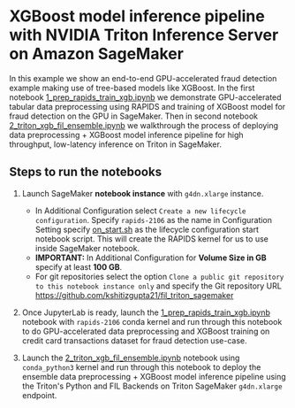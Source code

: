 # XGBoost model inference pipeline with NVIDIA Triton Inference Server on Amazon SageMaker

In this example we show an end-to-end GPU-accelerated fraud detection example making use of tree-based models like XGBoost. In the first notebook [1_prep_rapids_train_xgb.ipynb](1_prep_rapids_train_xgb.ipynb) we demonstrate GPU-accelerated tabular data preprocessing using RAPIDS and training of XGBoost model for fraud detection on the GPU in SageMaker. Then in second notebook [2_triton_xgb_fil_ensemble.ipynb](2_triton_xgb_fil_ensemble.ipynb) we walkthrough the process of deploying data preprocessing + XGBoost model inference pipeline for high throughput, low-latency inference on Triton in SageMaker. 

## Steps to run the notebooks
1. Launch SageMaker **notebook instance** with `g4dn.xlarge` instance.
    - In Additional Configuration select `Create a new lifecycle configuration`. Specify `rapids-2106` as the name in Configuration Setting specify [on_start.sh](on_start.sh) as the lifecycle configuration start notebook script. This will create the RAPIDS kernel for us to use inside SageMaker notebook. 
    - **IMPORTANT:** In Additional Configuration for **Volume Size in GB** specify at least **100 GB**.
    - For git repositories select the option `Clone a public git repository to this notebook instance only` and specify the Git repository URL https://github.com/kshitizgupta21/fil_triton_sagemaker

2. Once JupyterLab is ready, launch the [1_prep_rapids_train_xgb.ipynb](1_prep_rapids_train_xgb.ipynb) notebook with `rapids-2106` conda kernel and run through this notebook to do GPU-accelerated data preprocessing and XGBoost training on credit card transactions dataset for fraud detection use-case.

3. Launch the [2_triton_xgb_fil_ensemble.ipynb](2_triton_xgb_fil_ensemble.ipynb) notebook using `conda_python3` kernel and run through this notebook to deploy the ensemble data preprocessing + XGBoost model inference pipeline using the Triton's Python and FIL Backends on Triton SageMaker `g4dn.xlarge` endpoint.
